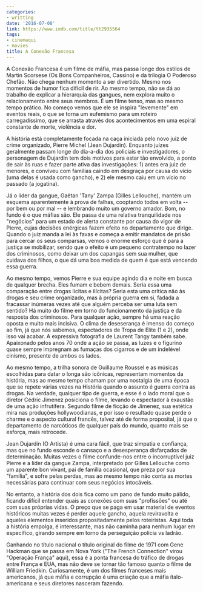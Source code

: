 ```yaml
---
categories:
- writting
date: '2016-07-08'
link: https://www.imdb.com/title/tt2935564
tags:
- cinemaqui
- movies
title: A Conexão Francesa
---
```


A Conexão Francesa é um filme de máfia, mas passa longe dos estilos de Martin Scorsese (Os Bons Companheiros, Cassino) e da trilogia O Poderoso Chefão. Não chega nenhum momento a ser divertido. Mesmo nos momentos de humor fica difícil de rir. Ao mesmo tempo, não se dá ao trabalho de explicar a hierarquia das gangues, nem explora muito o relacionamento entre seus membros. É um filme tenso, mas ao mesmo tempo prático. No começo vemos que ele se inspira "levemente" em eventos reais, o que se torna um eufemismo para um roteiro carregadíssimo, que se arrasta através dos acontecimentos em uma espiral constante de morte, violência e dor.

A história está completamente focada na caça iniciada pelo novo juiz de crime organizado, Pierre Michel (Jean Dujardin). Enquanto juízes geralmente passam longe do dia-a-dia dos policiais e investigadores, o personagem de Dujardin tem dois motivos para estar tão envolvido, a ponto de sair às ruas e fazer parte ativa das investigações: 1) antes era juiz de menores, e conviveu com famílias caindo em desgraça por causa do vício (uma delas é usada como gancho), e 2) ele mesmo caiu em um vício no passado (a jogatina).

Já o líder da gangue, Gaëtan 'Tany' Zampa (Gilles Lellouche), mantém um esquema aparentemente à prova de falhas, cooptando todos em volta -- por bem ou por mal -- e lembrando muito um governo amador. Bom, no fundo é o que máfias são. Ele passa de uma relativa tranquilidade nos "negócios" para um estado de alerta constante por causa do vigor de Pierre, cujas decisões enérgicas fazem efeito no departamento que dirige. Quando o juiz manda a lei às favas e começa a emitir mandatos de prisão para cercar os seus comparsas, vemos o enorme esforço que é para a justiça se mobilizar, sendo que o efeito é um pequeno contratempo no lazer dos criminosos, como deixar um dos capangas sem sua mulher, que cuidava dos filhos, o que dá uma boa medida de quem é que está vencendo essa guerra.

Ao mesmo tempo, vemos Pierre e sua equipe agindo dia e noite em busca de qualquer brecha. Eles fumam e bebem demais. Seria essa uma comparação entre drogas lícitas e ilícitas? Seria esta uma crítica não às drogas e seu crime organizado, mas à própria guerra em si, fadada a fracassar inúmeras vezes até que alguém perceba ser uma luta sem sentido? Há muito do filme em torno do funcionamento da justiça e da resposta dos criminosos. Para qualquer ação, sempre há uma reação oposta e muito mais incisiva. O clima de deseserança é imenso do começo ao fim, já que nós sabemos, espectadores de Tropa de Elite (1 e 2), onde isso vai acabar. A expressiva fotografia de Laurent Tangy também sabe. Apaixonado pelos anos 70 onde a ação se passa, as luzes e o figurino quase sempre impregnam as fumaças dos cigarros e de um indelével cinismo, presente de ambos os lados.

Ao mesmo tempo, a trilha sonora de Guillaume Roussel e as músicas escolhidas para datar o longa são icônicas, representam momentos da história, mas ao mesmo tempo chamam por uma nostalgia de uma época que se repete várias vezes na História quando o assunto é guerra contra as drogas. Na verdade, qualquer tipo de guerra, e esse é o lado moral que o diretor Cédric Jimenez posiciona o filme, levando o espectador à exaustão de uma ação infrutífera. Segundo filme de ficção de Jimenez, sua estética mira nas produções hollywoodianas, e por isso o resultado quase perde o charme e o aspecto cultural francês, talvez até de forma proposital, já que o departamento de narcóticos de qualquer país do mundo, quanto mais se esforça, mais retrocede.

Jean Dujardin (O Artista) é uma cara fácil, que traz simpatia e confiança, mas que no fundo esconde o cansaço e a desesperança disfarçados de determinação. Muitas vezes o filme confunde-nos entre o incorruptível juiz Pierre e a líder da gangue Zampa, interpretado por Gilles Lellouche como um aparente bon vivant, pai de família ocasional, que preza por sua "família", e sofre pelas perdas, mas ao mesmo tempo não conta as mortes necessárias para continuar com seus negócios intocáveis.

No entanto, a história dos dois fica como um pano de fundo muito pálido, ficando difícil entender quais as conexões com suas "profissões" ou até com suas próprias vidas. O preço que se paga em usar material de eventos históricos muitas vezes é perder aquele gancho, aquela reviravolta e aqueles elementos inseridos propositadamente pelos roteiristas. Aqui toda a história empolga, é interessante, mas não caminha para nenhum lugar em específico, girando sempre em torno da perseguição polícia vs ladrão.

Ganhando no título nacional o título original do filme de 1971 com Gene Hackman que se passa em Nova York ("The French Connection" virou "Operação França" aqui), essa é a ponta francesa do tráfico de drogas entre França e EUA, mas não deve se tornar tão famoso quanto o filme de William Friedkin. Curiosamente, é um dos filmes franceses mais americanos, já que máfia e corrupção é uma criação que a máfia ítalo-americana e seus diretores nasceram fazendo.

